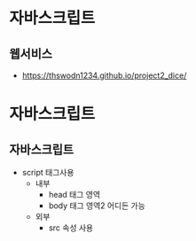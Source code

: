 # 자바스크립트
## 웹서비스
  - https://thswodn1234.github.io/project2_dice/

# 자바스크립트
## 자바스크립트
  
  + script 태그사용
    + 내부
      + head 태그 영역
      + body 태그 영역2 어디든 가능
    + 외부
      + src 속성 사용
